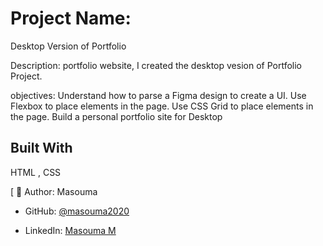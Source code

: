 # Project Name:

Desktop Version of Portfolio

Description:
portfolio website, I created the desktop vesion of Portfolio Project.

objectives:
Understand how to parse a Figma design to create a UI.
Use Flexbox to place elements in the page.
Use CSS Grid to place elements in the page.
Build a personal portfolio site for Desktop

## Built With

HTML , CSS

[
👤 Author:
Masouma

- GitHub: [@masouma2020](https://github.com/githubhandle)

- LinkedIn: [Masouma M](https://linkedin.com/in/linkedinhandle)
